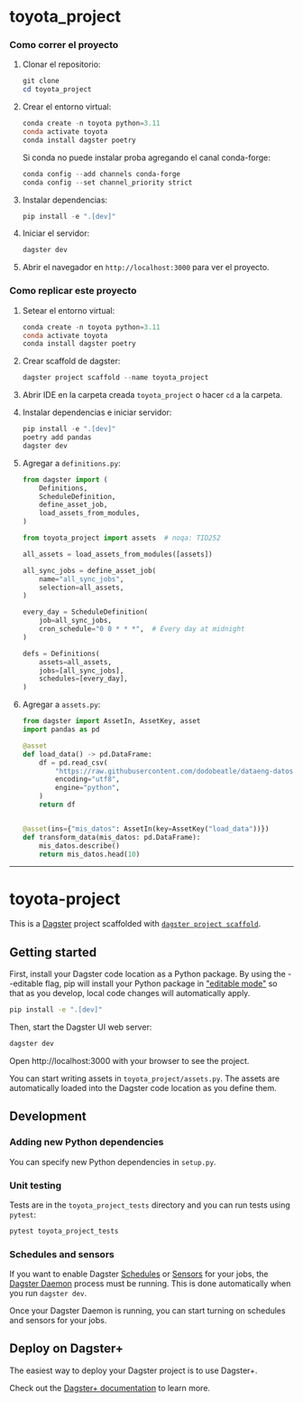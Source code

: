 # toyota_project

### Como correr el proyecto
1. Clonar el repositorio:
    ```powershell
    git clone
    cd toyota_project
    ```

2. Crear el entorno virtual:
    ```powershell
    conda create -n toyota python=3.11
    conda activate toyota
    conda install dagster poetry
    ```
    Si conda no puede instalar proba agregando el canal conda-forge:
   ```powershell
   conda config --add channels conda-forge
   conda config --set channel_priority strict
   ```

4. Instalar dependencias:
    ```powershell
    pip install -e ".[dev]"
    ```

5. Iniciar el servidor:
    ```powershell
    dagster dev
    ```

6. Abrir el navegador en `http://localhost:3000` para ver el proyecto.

### Como replicar este proyecto

1. Setear el entorno virtual:
    ```powershell
    conda create -n toyota python=3.11
    conda activate toyota
    conda install dagster poetry
    ```

2. Crear scaffold de dagster:
    ```powershell
    dagster project scaffold --name toyota_project
    ```

3. Abrir IDE en la carpeta creada `toyota_project` o hacer `cd` a la carpeta.

4. Instalar dependencias e iniciar servidor:
    ```powershell
    pip install -e ".[dev]"
    poetry add pandas
    dagster dev
    ```

5. Agregar a `definitions.py`:

    ```python
    from dagster import (
        Definitions,
        ScheduleDefinition,
        define_asset_job,
        load_assets_from_modules,
    )

    from toyota_project import assets  # noqa: TID252

    all_assets = load_assets_from_modules([assets])

    all_sync_jobs = define_asset_job(
        name="all_sync_jobs",
        selection=all_assets,
    )

    every_day = ScheduleDefinition(
        job=all_sync_jobs,
        cron_schedule="0 0 * * *",  # Every day at midnight
    )

    defs = Definitions(
        assets=all_assets,
        jobs=[all_sync_jobs],
        schedules=[every_day],
    )
    ```

6. Agregar a `assets.py`:

    ```python
    from dagster import AssetIn, AssetKey, asset
    import pandas as pd

    @asset
    def load_data() -> pd.DataFrame:
        df = pd.read_csv(
            "https://raw.githubusercontent.com/dodobeatle/dataeng-datos/refs/heads/main/ToyotaCorolla.csv",
            encoding="utf8",
            engine="python",
        )
        return df


    @asset(ins={"mis_datos": AssetIn(key=AssetKey("load_data"))})
    def transform_data(mis_datos: pd.DataFrame):
        mis_datos.describe()
        return mis_datos.head(10)
    ```

---

# toyota-project

This is a [Dagster](https://dagster.io/) project scaffolded with [`dagster project scaffold`](https://docs.dagster.io/guides/build/projects/creating-a-new-project).

## Getting started

First, install your Dagster code location as a Python package. By using the --editable flag, pip will install your Python package in ["editable mode"](https://pip.pypa.io/en/latest/topics/local-project-installs/#editable-installs) so that as you develop, local code changes will automatically apply.

```bash
pip install -e ".[dev]"
```

Then, start the Dagster UI web server:

```bash
dagster dev
```

Open http://localhost:3000 with your browser to see the project.

You can start writing assets in `toyota_project/assets.py`. The assets are automatically loaded into the Dagster code location as you define them.

## Development

### Adding new Python dependencies

You can specify new Python dependencies in `setup.py`.

### Unit testing

Tests are in the `toyota_project_tests` directory and you can run tests using `pytest`:

```bash
pytest toyota_project_tests
```

### Schedules and sensors

If you want to enable Dagster [Schedules](https://docs.dagster.io/guides/automate/schedules/) or [Sensors](https://docs.dagster.io/guides/automate/sensors/) for your jobs, the [Dagster Daemon](https://docs.dagster.io/guides/deploy/execution/dagster-daemon) process must be running. This is done automatically when you run `dagster dev`.

Once your Dagster Daemon is running, you can start turning on schedules and sensors for your jobs.

## Deploy on Dagster+

The easiest way to deploy your Dagster project is to use Dagster+.

Check out the [Dagster+ documentation](https://docs.dagster.io/dagster-plus/) to learn more.
